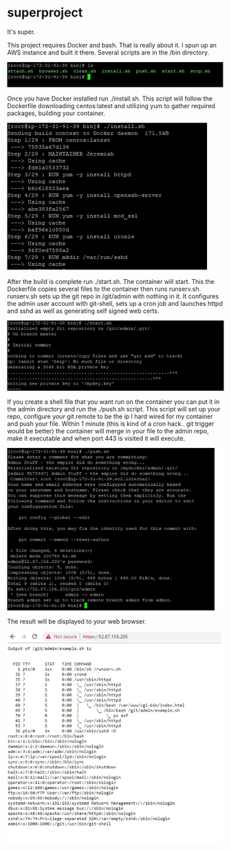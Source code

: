 # superproject
It's super.

This project requires Docker and bash.  That is really about it.  I spun up an AWS instance and built it there.
Several scripts are in the /bin directory.

![Scripts](https://github.com/Exercia/superproject/blob/master/Pictures/binscipts.jpg)

Once you have Docker installed run ./install.sh.  This script will follow the Dockerfile downloading centos:latest and utilizing yum to gather required packages, building your container.

![Scripts](https://github.com/Exercia/superproject/blob/master/Pictures/installscript.jpg)

After the build is complete run ./start.sh.  The container will start.  This the Dockerfile copies several files to the container then runs runserv.sh.  runserv.sh sets up the git repo in /git/admin with nothing in it.  It configures the admin user account with git-shell, sets up a cron job and launches httpd and sshd as well as generating self signed web certs.

![Scripts](https://github.com/Exercia/superproject/blob/master/Pictures/startscript.jpg)

If you create a shell file that you want run on the container you can put it in the admin directory and run the ./push.sh script.  This script will set up your repo, configure your git remote to be the ip I hard wired for my container and push your file.  Within 1 minute (this is kind of a cron hack.. git trigger would be better) the container will merge in your file to the admin repo, make it executable and when port 443 is visited it will execute.  

![Scripts](https://github.com/Exercia/superproject/blob/master/Pictures/pushscript.jpg)

The result will be displayed to your web browser.

![Scripts](https://github.com/Exercia/superproject/blob/master/Pictures/browseroutput.jpg)
